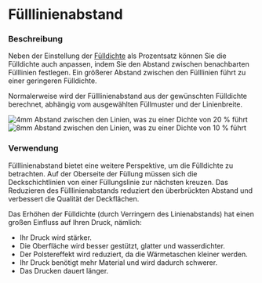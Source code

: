 Fülllinienabstand
====
### **Beschreibung**
Neben der Einstellung der [Fülldichte](infill_sparse_density.md) als Prozentsatz können Sie die Fülldichte auch anpassen, indem Sie den Abstand zwischen benachbarten Fülllinien festlegen. Ein größerer Abstand zwischen den Fülllinien führt zu einer geringeren Fülldichte.

Normalerweise wird der Fülllinienabstand aus der gewünschten Fülldichte berechnet, abhängig vom ausgewählten Füllmuster und der Linienbreite.

![4mm Abstand zwischen den Linien, was zu einer Dichte von 20 % führt](../images/infill_sparse_density_high.png)
![8mm Abstand zwischen den Linien, was zu einer Dichte von 10 % führt](../images/infill_sparse_density_low.png)

### **Verwendung**
Fülllinienabstand bietet eine weitere Perspektive, um die Fülldichte zu betrachten. Auf der Oberseite der Füllung müssen sich die Deckschichtlinien von einer Füllungslinie zur nächsten kreuzen. Das Reduzieren des Fülllinienabstands reduziert den überbrückten Abstand und verbessert die Qualität der Deckflächen.

Das Erhöhen der Fülldichte (durch Verringern des Linienabstands) hat einen großen Einfluss auf Ihren Druck, nämlich:
* Ihr Druck wird stärker.
* Die Oberfläche wird besser gestützt, glatter und wasserdichter.
* Der Polstereffekt wird reduziert, da die Wärmetaschen kleiner werden.
* Ihr Druck benötigt mehr Material und wird dadurch schwerer.
* Das Drucken dauert länger.